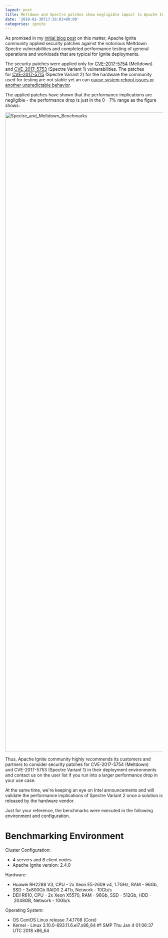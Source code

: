 ```yaml
---
layout: post
title: Meltdown and Spectre patches show negligible impact to Apache Ignite performance
date: '2018-01-30T17:36:03+00:00'
categories: ignite
---
```

<p>
As promised in my <a href="https://blogs.apache.org/ignite/entry/protecting-apache-ignite-from-meltdown">initial blog post</a> on this matter, Apache Ignite community applied security patches against the notorious Meltdown Spectre vulnerabilities and completed performance testing of general operations and workloads that are typical for Ignite deployments.
</p>

<p>
The security patches were applied only for <a href="https://nvd.nist.gov/vuln/detail/CVE-2017-5754" target="_blank">CVE-2017-5754</a> (Meltdown) and <a href="https://nvd.nist.gov/vuln/detail/CVE-2017-5753" target="_blank">CVE-2017-5753</a> (Spectre Variant 1) vulnerabilities. The patches for <a href="https://nvd.nist.gov/vuln/detail/CVE-2017-5715" target="_blank">CVE-2017-5715</a> (Spectre Variant 2) for the hardware the community used for testing are not stable yet an can <a href="https://newsroom.intel.com/news/root-cause-of-reboot-issue-identified-updated-guidance-for-customers-and-partners/" target="_blank">cause system reboot issues or another unpredictable behavior</a>. 
</p>

<p>
The applied patches have shown that the performance implications are negligible - the performance drop is just in the 0 - 7% range as the figure shows:
</p>

<p><img alt="Spectre_and_Meltdown_Benchmarks" src="https://www.gridgain.com/sites/default/files/inline-images/meltdown-benchmarks.png" width="800" height="2040"/></p>

<p>
Thus, Apache Ignite community highly recommends its customers and partners to consider security patches for CVE-2017-5754 (Meltdown) and CVE-2017-5753 (Spectre Variant 1) in their deployment environments and contact us on the user list if you run into a larger performance drop in your use case.
</p>

<p>
At the same time, we're keeping an eye on Intel announcements and will validate the performance implications of Spectre Variant 2 once a solution is released by the hardware vendor.
</p>

<p>
Just for your reference, the benchmarks were executed in the following environment and configuration.
</p>

<h1>Benchmarking Environment</h1>

Cluster Configuration:
<ul>
<li>4 servers and 8 client nodes</li>
<li>Apache Ignite version: 2.4.0</li>
</ul>

Hardware:
<ul>
<li>Huawei RH2288 V3, CPU - 2x Xeon E5-2609 v4, 1.7GHz, RAM - 96Gb, SSD - 3x800Gb RAID0 2.4Tb, Network - 10Gb/s</li>
<li>DEll R610, CPU - 2x Xeon X5570, RAM - 96Gb, SSD - 512Gb, HDD -  2048GB, Network - 10Gb/s</li>
</ul>

Operating System:
<ul>
<li>OS CentOS Linux release 7.4.1708 (Core)</li>
<li>Kernel - Linux 3.10.0-693.11.6.el7.x86_64 #1 SMP Thu Jan 4 01:06:37 UTC 2018 x86_64</li>
</ul>

